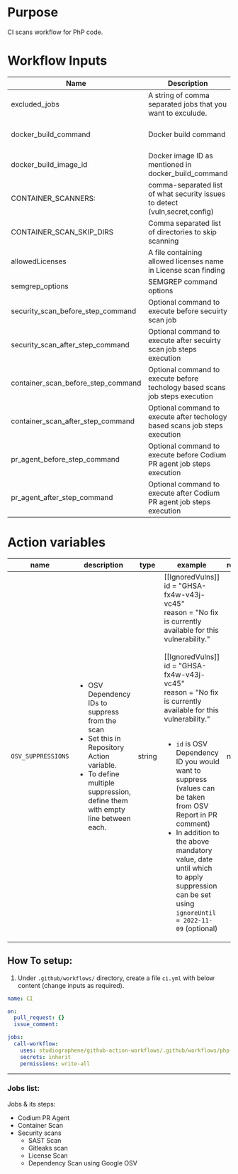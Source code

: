 # Purpose

CI scans workflow for PhP code.

# Workflow Inputs

| Name                               | Description                                                                  | Required | Default                          |
| ---------------------------------- | ---------------------------------------------------------------------------- | -------- | -------------------------------- |
| excluded_jobs                      | A string of comma separated jobs that you want to exculude.                  | no       |                                  |
| docker_build_command               | Docker build command                                                         | no       | `docker build -t local:latest .` |
| docker_build_image_id              | Docker image ID as mentioned in docker_build_command                         | no       | `local:latest`                   |
| CONTAINER_SCANNERS:                | comma-separated list of what security issues to detect (vuln,secret,config)  | no       | `vuln`                           |
| CONTAINER_SCAN_SKIP_DIRS           | Comma separated list of directories to skip scanning                         | no       |                                  |
| allowedLicenses                    | A file containing allowed licenses name in License scan finding              | no       |                                  |
| semgrep_options                    | SEMGREP command options                                                      | no       |                                  |
| security_scan_before_step_command  | Optional command to execute before secuirty scan job                         | no       |                                  |
| security_scan_after_step_command   | Optional command to execute after secuirty scan job steps execution          | no       |                                  |
| container_scan_before_step_command | Optional command to execute before techology based scans job steps execution | no       |                                  |
| container_scan_after_step_command  | Optional command to execute after techology based scans job steps execution  | no       |                                  |
| pr_agent_before_step_command       | Optional command to execute before Codium PR agent job steps execution       | no       |                                  |
| pr_agent_after_step_command        | Optional command to execute after Codium PR agent job steps execution        | no       |                                  |

# Action variables

| name | description | type | example | required | default |
| --- | --- | --- | --- | --- | --- |
| `OSV_SUPPRESSIONS` | <ul><li>OSV Dependency IDs to suppress from the scan</li><li>Set this in Repository Action variable.</li><li>To define multiple suppression, define them with empty line between each.</ul> | string |[[IgnoredVulns]]<br>id = "GHSA-fx4w-v43j-vc45"<br>reason = "No fix is currently available for this vulnerability."<br><br>[[IgnoredVulns]]<br>id = "GHSA-fx4w-v43j-vc45"<br>reason = "No fix is currently available for this vulnerability."<br><br><ul><li>`id` is OSV Dependency ID you would want to suppress (values can be taken from OSV Report in PR comment)</li><li>In addition to the above mandatory value, date until which to apply suppression can be set using `ignoreUntil = 2022-11-09` (optional)</li></ul>| no | - |


## How To setup:

1. Under `.github/workflows/` directory, create a file `ci.yml` with below content (change inputs as required).

```yaml
name: CI

on:
  pull_request: {}
  issue_comment:

jobs:
  call-workflow:
    uses: studiographene/github-action-workflows/.github/workflows/php-ci.yml@master # if you want alternatively pin to tag version version
    secrets: inherit
    permissions: write-all
```

---

### Jobs list:

Jobs & its steps:

- Codium PR Agent
- Container Scan
- Security scans
  - SAST Scan
  - Gitleaks scan
  - License Scan
  - Dependency Scan using Google OSV
